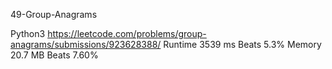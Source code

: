 49-Group-Anagrams

Python3
https://leetcode.com/problems/group-anagrams/submissions/923628388/
Runtime
3539 ms
Beats
5.3%
Memory
20.7 MB
Beats
7.60%
